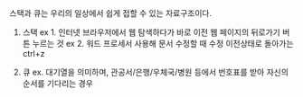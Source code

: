 스택과 큐는 우리의 일상에서 쉽게 접할 수 있는 자료구조이다.

1. 스택
   ex 1. 인터넷 브라우저에서 웹 탐색하다가 바로 이전 웹 페이지의 뒤로가기 버튼 누르는 것
   ex 2. 워드 프로세서 사용해 문서 수정할 때 수정 이전상태로 돌아가는 ctrl+z
   

2. 큐
   ex. 대기열을 의미하며, 관공서/은행/우체국/병원 등에서 번호표를 받아 자신의 순서를 기다리는 경우
